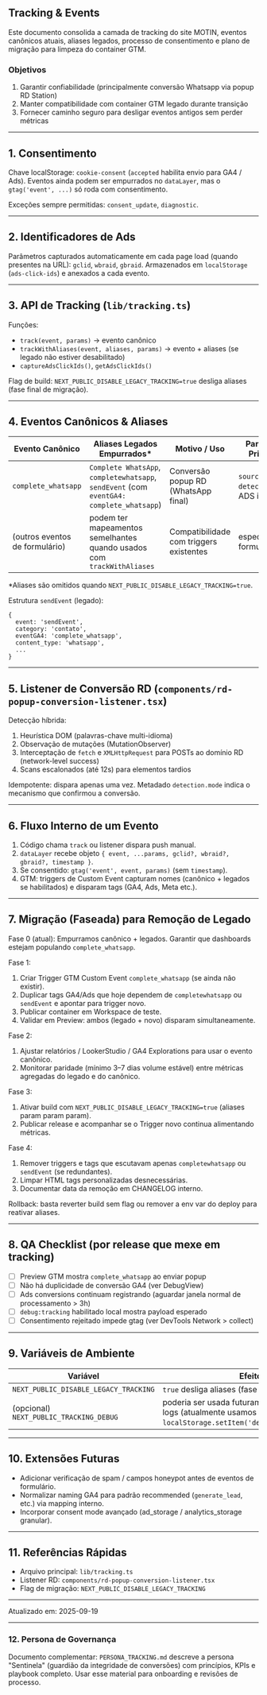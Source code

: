 ## Tracking & Events

Este documento consolida a camada de tracking do site MOTIN, eventos canônicos atuais, aliases legados, processo de consentimento e plano de migração para limpeza do container GTM.

### Objetivos
1. Garantir confiabilidade (principalmente conversão Whatsapp via popup RD Station)
2. Manter compatibilidade com container GTM legado durante transição
3. Fornecer caminho seguro para desligar eventos antigos sem perder métricas

---
## 1. Consentimento
Chave localStorage: `cookie-consent` (`accepted` habilita envio para GA4 / Ads). 
Eventos ainda podem ser empurrados no `dataLayer`, mas o `gtag('event', ...)` só roda com consentimento.

Exceções sempre permitidas: `consent_update`, `diagnostic`.

---
## 2. Identificadores de Ads
Parâmetros capturados automaticamente em cada page load (quando presentes na URL): `gclid`, `wbraid`, `gbraid`.
Armazenados em `localStorage` (`ads-click-ids`) e anexados a cada evento.

---
## 3. API de Tracking (`lib/tracking.ts`)
Funções:
- `track(event, params)` -> evento canônico
- `trackWithAliases(event, aliases, params)` -> evento + aliases (se legado não estiver desabilitado)
- `captureAdsClickIds()`, `getAdsClickIds()`

Flag de build: `NEXT_PUBLIC_DISABLE_LEGACY_TRACKING=true` desliga aliases (fase final de migração).

---
## 4. Eventos Canônicos & Aliases

| Evento Canônico | Aliases Legados Empurrados* | Motivo / Uso | Parâmetros Principais |
|-----------------|-----------------------------|--------------|------------------------|
| `complete_whatsapp` | `Complete WhatsApp`, `completewhatsapp`, `sendEvent` (com `eventGA4: complete_whatsapp`) | Conversão popup RD (WhatsApp final) | `source`, `detection.mode`, ADS ids |
| (outros eventos de formulário) | podem ter mapeamentos semelhantes quando usados com `trackWithAliases` | Compatibilidade com triggers existentes | específicos do formulário |

*Aliases são omitidos quando `NEXT_PUBLIC_DISABLE_LEGACY_TRACKING=true`.

Estrutura `sendEvent` (legado):
```
{
  event: 'sendEvent',
  category: 'contato',
  eventGA4: 'complete_whatsapp',
  content_type: 'whatsapp',
  ...
}
```

---
## 5. Listener de Conversão RD (`components/rd-popup-conversion-listener.tsx`)
Detecção híbrida:
1. Heurística DOM (palavras-chave multi-idioma)
2. Observação de mutações (MutationObserver)
3. Interceptação de `fetch` e `XMLHttpRequest` para POSTs ao domínio RD (network-level success)
4. Scans escalonados (até 12s) para elementos tardios

Idempotente: dispara apenas uma vez. Metadado `detection.mode` indica o mecanismo que confirmou a conversão.

---
## 6. Fluxo Interno de um Evento
1. Código chama `track` ou listener dispara push manual.
2. `dataLayer` recebe objeto `{ event, ...params, gclid?, wbraid?, gbraid?, timestamp }`.
3. Se consentido: `gtag('event', event, params)` (sem `timestamp`).
4. GTM: triggers de Custom Event capturam nomes (canônico + legados se habilitados) e disparam tags (GA4, Ads, Meta etc.).

---
## 7. Migração (Faseada) para Remoção de Legado
Fase 0 (atual): Empurramos canônico + legados. Garantir que dashboards estejam populando `complete_whatsapp`.

Fase 1:
1. Criar Trigger GTM Custom Event `complete_whatsapp` (se ainda não existir).
2. Duplicar tags GA4/Ads que hoje dependem de `completewhatsapp` ou `sendEvent` e apontar para trigger novo.
3. Publicar container em Workspace de teste.
4. Validar em Preview: ambos (legado + novo) disparam simultaneamente.

Fase 2:
1. Ajustar relatórios / LookerStudio / GA4 Explorations para usar o evento canônico.
2. Monitorar paridade (mínimo 3–7 dias volume estável) entre métricas agregadas do legado e do canônico.

Fase 3:
1. Ativar build com `NEXT_PUBLIC_DISABLE_LEGACY_TRACKING=true` (aliases param param param). 
2. Publicar release e acompanhar se o Trigger novo continua alimentando métricas.

Fase 4:
1. Remover triggers e tags que escutavam apenas `completewhatsapp` ou `sendEvent` (se redundantes).
2. Limpar HTML tags personalizadas desnecessárias.
3. Documentar data da remoção em CHANGELOG interno.

Rollback: basta reverter build sem flag ou remover a env var do deploy para reativar aliases.

---
## 8. QA Checklist (por release que mexe em tracking)
- [ ] Preview GTM mostra `complete_whatsapp` ao enviar popup
- [ ] Não há duplicidade de conversão GA4 (ver DebugView)
- [ ] Ads conversions continuam registrando (aguardar janela normal de processamento > 3h)
- [ ] `debug:tracking` habilitado local mostra payload esperado
- [ ] Consentimento rejeitado impede gtag (ver DevTools Network > collect)

---
## 9. Variáveis de Ambiente
| Variável | Efeito |
|---------|--------|
| `NEXT_PUBLIC_DISABLE_LEGACY_TRACKING` | `true` desliga aliases (fase final). |
| (opcional) `NEXT_PUBLIC_TRACKING_DEBUG` | poderia ser usada futuramente para forçar logs (atualmente usamos `localStorage.setItem('debug:tracking','1')`). |

---
## 10. Extensões Futuras
- Adicionar verificação de spam / campos honeypot antes de eventos de formulário.
- Normalizar naming GA4 para padrão recommended (`generate_lead`, etc.) via mapping interno.
- Incorporar consent mode avançado (ad_storage / analytics_storage granular).

---
## 11. Referências Rápidas
- Arquivo principal: `lib/tracking.ts`
- Listener RD: `components/rd-popup-conversion-listener.tsx`
- Flag de migração: `NEXT_PUBLIC_DISABLE_LEGACY_TRACKING`

---
Atualizado em: 2025-09-19

---
### 12. Persona de Governança
Documento complementar: `PERSONA_TRACKING.md` descreve a persona "Sentinela" (guardião da integridade de conversões) com princípios, KPIs e playbook completo. Usar esse material para onboarding e revisões de processo.
